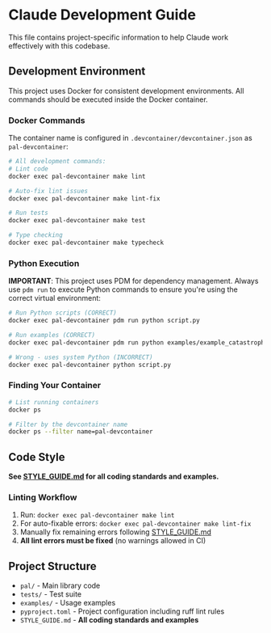 # Claude Development Guide

This file contains project-specific information to help Claude work effectively with this codebase.

## Development Environment

This project uses Docker for consistent development environments. All commands should be executed inside the Docker container.

### Docker Commands

The container name is configured in `.devcontainer/devcontainer.json` as `pal-devcontainer`:

```bash
# All development commands:
# Lint code
docker exec pal-devcontainer make lint

# Auto-fix lint issues  
docker exec pal-devcontainer make lint-fix

# Run tests
docker exec pal-devcontainer make test

# Type checking
docker exec pal-devcontainer make typecheck
```

### Python Execution

**IMPORTANT**: This project uses PDM for dependency management. Always use `pdm run` to execute Python commands to ensure you're using the correct virtual environment:

```bash
# Run Python scripts (CORRECT)
docker exec pal-devcontainer pdm run python script.py

# Run examples (CORRECT) 
docker exec pal-devcontainer pdm run python examples/example_catastrophes.py

# Wrong - uses system Python (INCORRECT)
docker exec pal-devcontainer python script.py
```

### Finding Your Container
```bash
# List running containers 
docker ps

# Filter by the devcontainer name
docker ps --filter name=pal-devcontainer
```

## Code Style

**See [STYLE_GUIDE.md](./STYLE_GUIDE.md) for all coding standards and examples.**

### Linting Workflow
1. Run: `docker exec pal-devcontainer make lint`
2. For auto-fixable errors: `docker exec pal-devcontainer make lint-fix`  
3. Manually fix remaining errors following [STYLE_GUIDE.md](./STYLE_GUIDE.md)
4. **All lint errors must be fixed** (no warnings allowed in CI)

## Project Structure

- `pal/` - Main library code
- `tests/` - Test suite  
- `examples/` - Usage examples
- `pyproject.toml` - Project configuration including ruff lint rules
- `STYLE_GUIDE.md` - **All coding standards and examples**